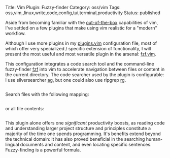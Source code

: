 Title: Vim Plugin: Fuzzy-finder
Category: oss/vim
Tags: oss,vim,,linux,write,code,config,tui,terminal,productivity
Status: published

Aside from becoming familiar with the [out-of-the-box](/vim-configuration-built-in.html) capabilities of vim, I've settled on a few plugins that make using vim realistic for a "modern" workflow.

Although I use more plugins in my [plugins.vim](https://github.com/rwev/evix/blob/master/.vim/plugins.vim) configuration file, most of which offer very specialized / specific extension of functionality, I will present the most useful and most versatile plugin in the arsenal: [fzf.vim](https://github.com/junegunn/fzf.vim). 

This configuration integrates a code search tool and the command-line fuzzy-finder [fzf](https://github.com/junegunn/fzf) into vim to accelerate navigation between files or content in the current directory. The code searcher used by the plugin is configurable: I use silversearcher [ag](https://github.com/ggreer/the_silver_searcher), but one could also use ripgrep [rg](silver-searcher).

<pre><code class="bash" id="fzf.vim"></code></pre>

Search files with the following mapping:
 
<pre><code class="bash" id="fzf.vim.files"></code></pre>
 
or all file contents: 
  
<pre><code class="bash" id="fzf.vim.contents"></code></pre>

This plugin alone offers one _significant_ productivity boosts, as reading code and understanding larger project structure and principles constitute a majority of the time one spends programming. It's benefits extend beyond the technical domain: it has also proved beneficial in the searching human-lingual documents and content, and even locating specific sentences. Fuzzy-finding is a powerful formula.   
 
<script>

    loadFileTextElement(
        {
            elementId: "fzf.vim",
            fileUrl: "https://raw.githubusercontent.com/rwev/evix/master/.vim/plugins.vim",
            startLine: 14, 
            endLine: 17
        }
     );
     
    loadFileTextElement(
     {
         elementId: "fzf.vim.files",
         fileUrl: "https://raw.githubusercontent.com/rwev/evix/master/.vim/plugins.vim",
         startLine: 18, 
         endLine: 19
     }
    );
    
    loadFileTextElement(
       {
           elementId: "fzf.vim.contents",
           fileUrl: "https://raw.githubusercontent.com/rwev/evix/master/.vim/plugins.vim",
           startLine: 19, 
           endLine: 20
       }
    );
          
</script>



